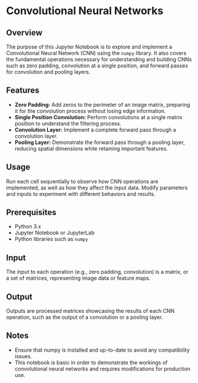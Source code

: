 # Convolutional Neural Networks

## Overview
The purpose of this Jupyter Notebook is to explore and implement a Convolutional Neural Network (CNN) using the `numpy` library. It also covers the fundamental operations necessary for understanding and building CNNs such as zero padding, convolution at a single position, and forward passes for convolution and pooling layers.

## Features
- **Zero Padding:** Add zeros to the perimeter of an image matrix, preparing it for the convolution process without losing edge information.
- **Single Position Convolution:** Perform convolutions at a single matrix position to understand the filtering process.
- **Convolution Layer:** Implement a complete forward pass through a convolution layer.
- **Pooling Layer:** Demonstrate the forward pass through a pooling layer, reducing spatial dimensions while retaining important features.

## Usage
Run each cell sequentially to observe how CNN operations are implemented, as well as how they affect the input data. Modify parameters and inputs to experiment with different behaviors and results.

## Prerequisites
- Python 3.x
- Jupyter Notebook or JupyterLab
- Python libraries such as `numpy`

## Input
The input to each operation (e.g., zero padding, convolution) is a matrix, or a set of matrices, representing image data or feature maps.

## Output
Outputs are processed matrices showcasing the results of each CNN operation, such as the output of a convolution or a pooling layer.

## Notes
 - Ensure that numpy is installed and up-to-date to avoid any compatibility issues.
- This notebook is basic in order to demonstrate the workings of convolutional neural networks and requires modifications for production use.